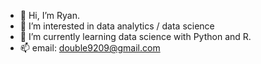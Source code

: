 - 👋 Hi, I’m Ryan.
- 👀 I’m interested in data analytics / data science
- 🌱 I’m currently learning data science with Python and R. 
- 📫 email: double9209@gmail.com

<!---
double9209/double9209 is a ✨ special ✨ repository because its `README.md` (this file) appears on your GitHub profile.
You can click the Preview link to take a look at your changes.
--->
